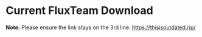 # Current FluxTeam Download
**Note:** Please ensure the link stays on the 3rd line.
https://thisisoutdated.rip/
